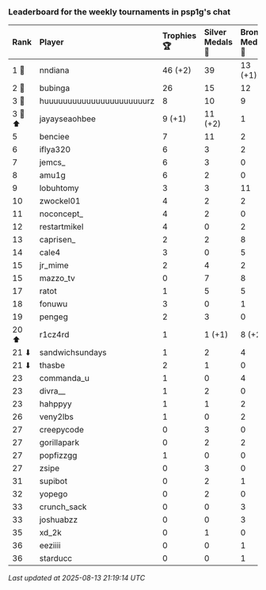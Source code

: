 ### Leaderboard for the weekly tournaments in psp1g's chat

| Rank   | Player                    | Trophies 🏆 | Silver Medals 🥈 | Bronze Medals 🥉 | Points       |
|:-------|:--------------------------|:------------|:-----------------|:-----------------|:-------------|
| 1 🥇   | nndiana                   | 46 (+2)     | 39               | 13 (+1)          | 183.5 (+6.5) |
| 2 🥈   | bubinga                   | 26          | 15               | 12               | 99.0         |
| 3 🥉   | huuuuuuuuuuuuuuuuuuuuuurz | 8           | 10               | 9                | 38.5         |
| 3 🥉 ⬆ | jayayseaohbee             | 9 (+1)      | 11 (+2)          | 1                | 38.5 (+5.0)  |
| 5      | benciee                   | 7           | 11               | 2                | 33.0         |
| 6      | iflya320                  | 6           | 3                | 2                | 22.0         |
| 7      | jemcs_                    | 6           | 3                | 0                | 21.0         |
| 8      | amu1g                     | 6           | 2                | 0                | 20.0         |
| 9      | lobuhtomy                 | 3           | 3                | 11               | 17.5         |
| 10     | zwockel01                 | 4           | 2                | 2                | 15.0         |
| 11     | noconcept_                | 4           | 2                | 0                | 14.0         |
| 12     | restartmikel              | 4           | 0                | 2                | 13.0         |
| 13     | caprisen_                 | 2           | 2                | 8                | 12.0         |
| 14     | cale4                     | 3           | 0                | 5                | 11.5         |
| 15     | jr_mime                   | 2           | 4                | 2                | 11.0         |
| 15     | mazzo_tv                  | 0           | 7                | 8                | 11.0         |
| 17     | ratot                     | 1           | 5                | 5                | 10.5         |
| 18     | fonuwu                    | 3           | 0                | 1                | 9.5          |
| 19     | pengeg                    | 2           | 3                | 0                | 9.0          |
| 20 ⬆   | r1cz4rd                   | 1           | 1 (+1)           | 8 (+2)           | 8.0 (+2.0)   |
| 21 ⬇   | sandwichsundays           | 1           | 2                | 4                | 7.0          |
| 21 ⬇   | thasbe                    | 2           | 1                | 0                | 7.0          |
| 23     | commanda_u                | 1           | 0                | 4                | 5.0          |
| 23     | divra__                   | 1           | 2                | 0                | 5.0          |
| 23     | hahppyy                   | 1           | 1                | 2                | 5.0          |
| 26     | veny2lbs                  | 1           | 0                | 2                | 4.0          |
| 27     | creepycode                | 0           | 3                | 0                | 3.0          |
| 27     | gorillapark               | 0           | 2                | 2                | 3.0          |
| 27     | popfizzgg                 | 1           | 0                | 0                | 3.0          |
| 27     | zsipe                     | 0           | 3                | 0                | 3.0          |
| 31     | supibot                   | 0           | 2                | 1                | 2.5          |
| 32     | yopego                    | 0           | 2                | 0                | 2.0          |
| 33     | crunch_sack               | 0           | 0                | 3                | 1.5          |
| 33     | joshuabzz                 | 0           | 0                | 3                | 1.5          |
| 35     | xd_2k                     | 0           | 1                | 0                | 1.0          |
| 36     | eeziiii                   | 0           | 0                | 1                | 0.5          |
| 36     | starducc                  | 0           | 0                | 1                | 0.5          |

_Last updated at 2025-08-13 21:19:14 UTC_